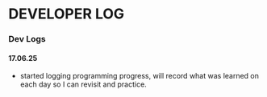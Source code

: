 # DEVELOPER LOG

### Dev Logs

#### 17.06.25 

- started logging programming progress, will record what was learned on each day so I can revisit and practice. 